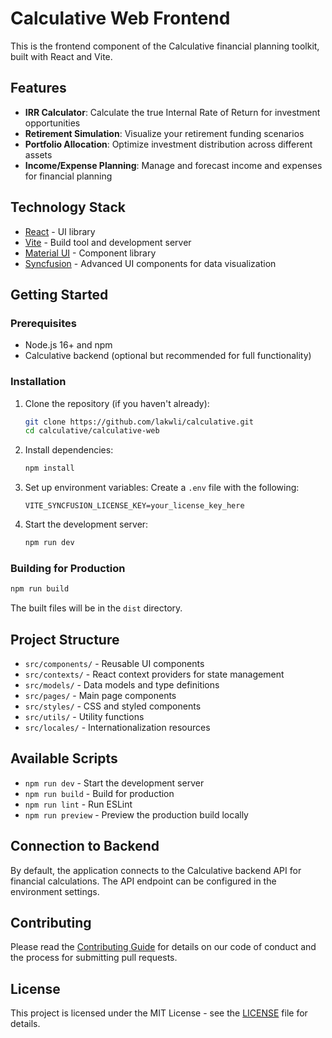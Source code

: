 # Calculative Web Frontend

This is the frontend component of the Calculative financial planning toolkit, built with React and Vite.

## Features

- **IRR Calculator**: Calculate the true Internal Rate of Return for investment opportunities
- **Retirement Simulation**: Visualize your retirement funding scenarios
- **Portfolio Allocation**: Optimize investment distribution across different assets
- **Income/Expense Planning**: Manage and forecast income and expenses for financial planning

## Technology Stack

- [React](https://reactjs.org/) - UI library
- [Vite](https://vitejs.dev/) - Build tool and development server
- [Material UI](https://mui.com/) - Component library
- [Syncfusion](https://www.syncfusion.com/) - Advanced UI components for data visualization

## Getting Started

### Prerequisites

- Node.js 16+ and npm
- Calculative backend (optional but recommended for full functionality)

### Installation

1. Clone the repository (if you haven't already):
   ```bash
   git clone https://github.com/lakwli/calculative.git
   cd calculative/calculative-web
   ```

2. Install dependencies:
   ```bash
   npm install
   ```

3. Set up environment variables:
   Create a `.env` file with the following:
   ```
   VITE_SYNCFUSION_LICENSE_KEY=your_license_key_here
   ```

4. Start the development server:
   ```bash
   npm run dev
   ```

### Building for Production

```bash
npm run build
```

The built files will be in the `dist` directory.

## Project Structure

- `src/components/` - Reusable UI components
- `src/contexts/` - React context providers for state management
- `src/models/` - Data models and type definitions
- `src/pages/` - Main page components
- `src/styles/` - CSS and styled components
- `src/utils/` - Utility functions
- `src/locales/` - Internationalization resources

## Available Scripts

- `npm run dev` - Start the development server
- `npm run build` - Build for production
- `npm run lint` - Run ESLint
- `npm run preview` - Preview the production build locally

## Connection to Backend

By default, the application connects to the Calculative backend API for financial calculations. The API endpoint can be configured in the environment settings.

## Contributing

Please read the [Contributing Guide](../CONTRIBUTING.md) for details on our code of conduct and the process for submitting pull requests.

## License

This project is licensed under the MIT License - see the [LICENSE](../LICENSE) file for details.
